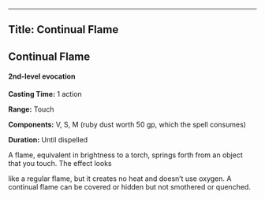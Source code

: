 -------------------------
Title: Continual Flame
-------------------------

## Continual Flame

#### 2nd-level evocation


**Casting Time:** 1 action

**Range:** Touch

**Components:** V, S, M (ruby dust worth 50 gp, which the
spell consumes)

**Duration:** Until dispelled


A flame, equivalent in brightness to a torch, springs forth from an
object that you touch. The effect looks

like a regular flame, but it creates no heat and doesn’t use oxygen. A
continual flame can be covered or hidden but not
smothered or quenched.


